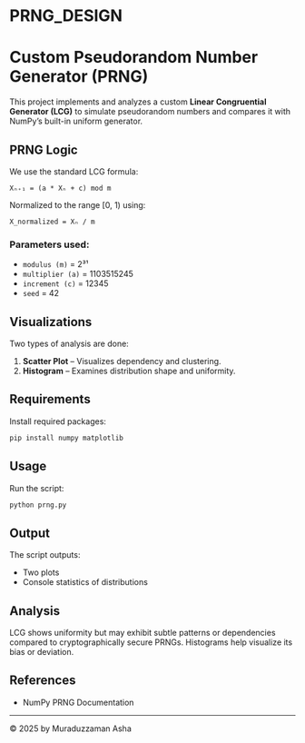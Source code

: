 # PRNG_DESIGN


# Custom Pseudorandom Number Generator (PRNG)

This project implements and analyzes a custom **Linear Congruential Generator (LCG)** to simulate pseudorandom numbers and compares it with NumPy’s built-in uniform generator.

## PRNG Logic

We use the standard LCG formula:

    Xₙ₊₁ = (a * Xₙ + c) mod m

Normalized to the range [0, 1) using:

    X_normalized = Xₙ / m

### Parameters used:
- `modulus (m)` = 2³¹
- `multiplier (a)` = 1103515245
- `increment (c)` = 12345
- `seed` = 42

##  Visualizations

Two types of analysis are done:

1. **Scatter Plot** – Visualizes dependency and clustering.
2. **Histogram** – Examines distribution shape and uniformity.

##  Requirements

Install required packages:

```bash
pip install numpy matplotlib
```

##  Usage

Run the script:

```bash
python prng.py
```

##  Output

The script outputs:
- Two plots
- Console statistics of distributions

##  Analysis

LCG shows uniformity but may exhibit subtle patterns or dependencies compared to cryptographically secure PRNGs. Histograms help visualize its bias or deviation.

##  References

- NumPy PRNG Documentation

---

© 2025 by Muraduzzaman Asha

